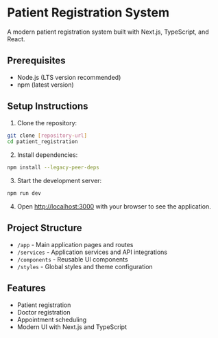 # Patient Registration System

A modern patient registration system built with Next.js, TypeScript, and React.

## Prerequisites

- Node.js (LTS version recommended)
- npm (latest version)

## Setup Instructions

1. Clone the repository:
```bash
git clone [repository-url]
cd patient_registration
```

2. Install dependencies:
```bash
npm install --legacy-peer-deps
```

3. Start the development server:
```bash
npm run dev
```

4. Open [http://localhost:3000](http://localhost:3000) with your browser to see the application.

## Project Structure

- `/app` - Main application pages and routes
- `/services` - Application services and API integrations
- `/components` - Reusable UI components
- `/styles` - Global styles and theme configuration

## Features

- Patient registration
- Doctor registration
- Appointment scheduling
- Modern UI with Next.js and TypeScript
